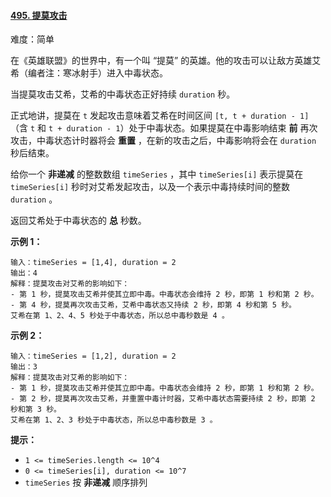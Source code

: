 ﻿#### [495\. 提莫攻击](https://leetcode.cn/problems/teemo-attacking/)

难度：简单

在《英雄联盟》的世界中，有一个叫 “提莫” 的英雄。他的攻击可以让敌方英雄艾希（编者注：寒冰射手）进入中毒状态。

当提莫攻击艾希，艾希的中毒状态正好持续 `duration` 秒。

正式地讲，提莫在 `t` 发起攻击意味着艾希在时间区间 `[t, t + duration - 1]`（含 `t` 和 `t + duration - 1`）处于中毒状态。如果提莫在中毒影响结束 **前** 再次攻击，中毒状态计时器将会 **重置** ，在新的攻击之后，中毒影响将会在 `duration` 秒后结束。

给你一个 **非递减** 的整数数组 `timeSeries` ，其中 `timeSeries[i]` 表示提莫在 `timeSeries[i]` 秒时对艾希发起攻击，以及一个表示中毒持续时间的整数 `duration` 。

返回艾希处于中毒状态的 **总** 秒数。

**示例 1：**

```
输入：timeSeries = [1,4], duration = 2
输出：4
解释：提莫攻击对艾希的影响如下：
- 第 1 秒，提莫攻击艾希并使其立即中毒。中毒状态会维持 2 秒，即第 1 秒和第 2 秒。
- 第 4 秒，提莫再次攻击艾希，艾希中毒状态又持续 2 秒，即第 4 秒和第 5 秒。
艾希在第 1、2、4、5 秒处于中毒状态，所以总中毒秒数是 4 。
```

**示例 2：**

```
输入：timeSeries = [1,2], duration = 2
输出：3
解释：提莫攻击对艾希的影响如下：
- 第 1 秒，提莫攻击艾希并使其立即中毒。中毒状态会维持 2 秒，即第 1 秒和第 2 秒。
- 第 2 秒，提莫再次攻击艾希，并重置中毒计时器，艾希中毒状态需要持续 2 秒，即第 2 秒和第 3 秒。
艾希在第 1、2、3 秒处于中毒状态，所以总中毒秒数是 3 。
```

**提示：**

-   `1 <= timeSeries.length <= 10^4`
-   `0 <= timeSeries[i], duration <= 10^7`
-   `timeSeries` 按 **非递减** 顺序排列
